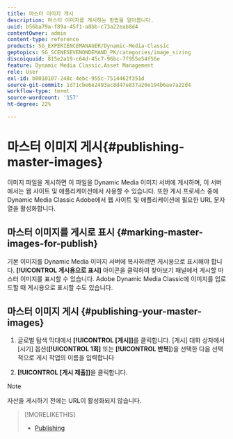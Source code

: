```yaml
---
title: 마스터 이미지 게시
description: 마스터 이미지를 게시하는 방법을 알아봅니다.
uuid: b56ba79a-f89a-45f1-a8bb-c73a22eab8d4
contentOwner: admin
content-type: reference
products: SG_EXPERIENCEMANAGER/Dynamic-Media-Classic
geptopics: SG_SCENESEVENONDEMAND_PK/categories/image_sizing
discoiquuid: 815e2a19-c64d-45c7-96bc-7f955e54f56e
feature: Dynamic Media Classic,Asset Management
role: User
exl-id: b0010107-248c-4ebc-955c-7514462f351d
source-git-commit: 1d71cbe6e2493ac8d47e837a20e194b6ae7a22d4
workflow-type: tm+mt
source-wordcount: '157'
ht-degree: 22%

---
```


# 마스터 이미지 게시{#publishing-master-images}

이미지 파일을 게시하면 이 파일을 Dynamic Media 이미지 서버에 게시하며, 이 서버에서는 웹 사이트 및 애플리케이션에서 사용할 수 있습니다. 또한 게시 프로세스 중에 Dynamic Media Classic Adobe에서 웹 사이트 및 애플리케이션에 필요한 URL 문자열을 활성화합니다.

## 마스터 이미지를 게시로 표시 {#marking-master-images-for-publish}

기본 이미지를 Dynamic Media 이미지 서버에 복사하려면 게시용으로 표시해야 합니다. **[!UICONTROL 게시용으로 표시]** 아이콘을 클릭하여 찾아보기 패널에서 게시할 마스터 이미지를 표시할 수 있습니다. Adobe Dynamic Media Classic에 이미지를 업로드할 때 게시용으로 표시할 수도 있습니다.

## 마스터 이미지 게시 {#publishing-your-master-images}

1. 글로벌 탐색 막대에서 **[!UICONTROL [게시]]**&#x200B;를 클릭합니다. [게시] 대화 상자에서 [시기] 옵션(**[!UICONTROL 1회]** 또는 **[!UICONTROL 반복]**)을 선택한 다음 선택적으로 게시 작업의 이름을 입력합니다

1. **[!UICONTROL [게시 제출]]**&#x200B;을 클릭합니다.

>[!NOTE]
>
>자산을 게시하기 전에는 URL이 활성화되지 않습니다.

>[!MORELIKETHIS]
>
>* [Publishing](publishing-files.md#publishing_files)

